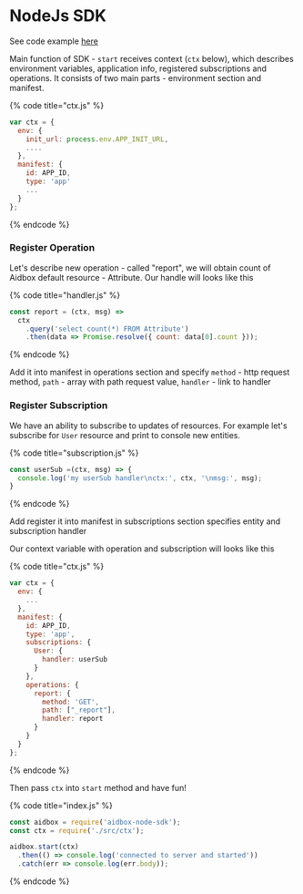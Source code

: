 # NodeJs SDK

See code example [here](https://github.com/Aidbox/aidbox-node-sdk/blob/master/example/example.js) 

Main function of SDK  - `start` receives context \(`ctx` below\), which describes environment variables, application info, registered subscriptions and operations. It consists of two main parts - environment section and manifest.

{% code title="ctx.js" %}
```javascript
var ctx = {
  env: {
    init_url: process.env.APP_INIT_URL,
    ....
  },
  manifest: {
    id: APP_ID,
    type: 'app'
    ...
  }
};
```
{% endcode %}

### Register Operation

Let's describe new operation - called "report", we will obtain count of Aidbox default resource - Attribute. Our handle will looks like this

{% code title="handler.js" %}
```javascript
const report = (ctx, msg) => 
  ctx
    .query('select count(*) FROM Attribute')
    .then(data => Promise.resolve({ count: data[0].count }));
```
{% endcode %}

Add it into manifest in operations section and specify `method` - http request method,  `path` - array with path request value, `handler` - link to handler 

### Register Subscription

We have an ability to subscribe to updates of resources. For example let's subscribe for `User` resource and print to console new entities.

{% code title="subscription.js" %}
```javascript
const userSub =(ctx, msg) => {
  console.log('my userSub handler\nctx:', ctx, '\nmsg:', msg);
}
```
{% endcode %}

Add register it into manifest in subscriptions section specifies entity and subscription handler

Our context variable with operation and subscription will looks like this

{% code title="ctx.js" %}
```javascript
var ctx = {
  env: {
    ...
  },
  manifest: {
    id: APP_ID,
    type: 'app',
    subscriptions: {
      User: {
        handler: userSub
      }
    },
    operations: {
      report: {
        method: 'GET',
        path: ["_report"],
        handler: report
      }
    }
  }
};
```
{% endcode %}

Then pass `ctx` into `start` method and have fun!

{% code title="index.js" %}
```javascript
const aidbox = require('aidbox-node-sdk');
const ctx = require('./src/ctx');

aidbox.start(ctx)
  .then(() => console.log('connected to server and started'))
  .catch(err => console.log(err.body));
```
{% endcode %}


